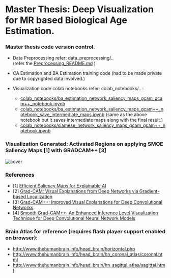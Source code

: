 # Master Thesis: Deep Visualization for MR based Biological Age Estimation.
### Master thesis code version control.

- Data Preprocessing refer:  data_preprocessing/..   <br/>  (refer the [Preprocessing_README.md](https://github.com/shashank3110/Master_Thesis_BA_DeepVis/blob/master/data_preprocessing/Preprocessing_README.md) )

- CA Estimation and BA Estimation training code (had to be made private due to copyrighted data involved.)
  
- Visualization code  colab notebooks refer: colab_notebooks/.. :
  - [colab_notebooks/ba_estimation_network_saliency_maps_gcam_gcam++_notebook.ipynb](https://github.com/shashank3110/Master_Thesis_BA_DeepVis/blob/master/colab_notebooks/ba_estimation_network_saliency_maps_gcam_gcam%2B%2B_notebook.ipynb)
  - [colab_notebooks/ba_estimation_network_saliency_maps_gcam++_notebook_save_intermediate_maps.ipynb](https://github.com/shashank3110/Master_Thesis_BA_DeepVis/blob/master/colab_notebooks/ba_estimation_network_saliency_maps_gcam++_notebook_save_intermediate_maps.ipynb) (same as the above notebook but it saves intermediate maps along with the final result.)
  - [colab_notebooks/siamese_network_saliency_maps_gcam_gcam++_notebook.ipynb](https://github.com/shashank3110/Master_Thesis_BA_DeepVis/blob/master/colab_notebooks/siamese_network_saliency_maps_gcam_gcam%2B%2B_notebook.ipynb)

### Visualization Generated: Activated Regions on applying SMOE Saliency Maps [1] with GRADCAM++ [3]
![cover](https://github.com/shashank3110/Master_Thesis_BA_DeepVis/blob/master/static_files/healthy_activated_regions.png)

### References
- [1] [Efficient Saliency Maps for Explainable AI](https://arxiv.org/abs/1911.11293)
- [2] [Grad-CAM: Visual Explanations from Deep Networks via Gradient-based Localization](https://arxiv.org/abs/1610.02391)
- [3] [Grad-CAM++: Improved Visual Explanations for Deep Convolutional Networks](https://arxiv.org/abs/1710.11063)
- [4] [Smooth Grad-CAM++: An Enhanced Inference Level Visualization Technique for Deep Convolutional Neural Network Models](https://arxiv.org/abs/1908.01224)

### Brain Atlas for reference (requires flash player support enabled on browser):
- http://www.thehumanbrain.info/head_brain/horizontal.php
- http://www.thehumanbrain.info/head_brain/hn_coronal_atlas/coronal.html
- http://www.thehumanbrain.info/head_brain/hn_sagittal_atlas/sagittal.html
